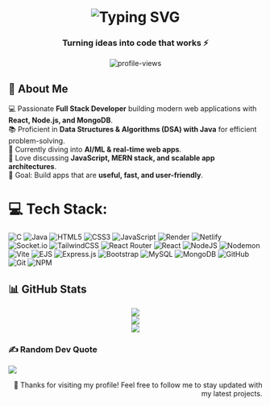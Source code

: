 <!-- Animated Typing Header -->
<h1 align="center">
  <img src="https://readme-typing-svg.herokuapp.com?font=Kaushan+Script&size=30&letterSpacing=0.1rem&pause=1000&center=true&vCenter=true&width=435&lines=Hi%2C+I'm+Prince+Vig;Full+Stack+Developer;Lifelong+Learner;CodexCrusher...." alt="Typing SVG" />
</h1>

<h3 align="center">Turning ideas into code that works ⚡</h3>

<p align="center">
  <img src="https://komarev.com/ghpvc/?username=theprincevig&label=Profile%20Views&color=0e75b6&style=flat" alt="profile-views" /> 
<!--   <a href="https://github.com/yourusername?tab=followers"><img src="https://img.shields.io/github/followers/yourusername?label=Followers&style=social" alt="followers"></a> -->
</p>

## 🚀 About Me  
💻 Passionate **Full Stack Developer** building modern web applications with **React, Node.js, and MongoDB**.  
📚 Proficient in **Data Structures & Algorithms (DSA) with Java** for efficient problem-solving.  
🌱 Currently diving into **AI/ML & real-time web apps**.  
💬 Love discussing **JavaScript, MERN stack, and scalable app architectures**.  
🎯 Goal: Build apps that are **useful, fast, and user-friendly**. 

# 💻 Tech Stack:
![C](https://img.shields.io/badge/c-%2300599C.svg?style=for-the-badge&logo=c&logoColor=white) ![Java](https://img.shields.io/badge/java-%23ED8B00.svg?style=for-the-badge&logo=openjdk&logoColor=white) ![HTML5](https://img.shields.io/badge/html5-%23E34F26.svg?style=for-the-badge&logo=html5&logoColor=white) ![CSS3](https://img.shields.io/badge/css3-%231572B6.svg?style=for-the-badge&logo=css3&logoColor=white) ![JavaScript](https://img.shields.io/badge/javascript-%23323330.svg?style=for-the-badge&logo=javascript&logoColor=%23F7DF1E) ![Render](https://img.shields.io/badge/Render-%46E3B7.svg?style=for-the-badge&logo=render&logoColor=white) ![Netlify](https://img.shields.io/badge/netlify-%23000000.svg?style=for-the-badge&logo=netlify&logoColor=#00C7B7) ![Socket.io](https://img.shields.io/badge/Socket.io-black?style=for-the-badge&logo=socket.io&badgeColor=010101) ![TailwindCSS](https://img.shields.io/badge/tailwindcss-%2338B2AC.svg?style=for-the-badge&logo=tailwind-css&logoColor=white) ![React Router](https://img.shields.io/badge/React_Router-CA4245?style=for-the-badge&logo=react-router&logoColor=white) ![React](https://img.shields.io/badge/react-%2320232a.svg?style=for-the-badge&logo=react&logoColor=%2361DAFB) ![NodeJS](https://img.shields.io/badge/node.js-6DA55F?style=for-the-badge&logo=node.js&logoColor=white) ![Nodemon](https://img.shields.io/badge/NODEMON-%23323330.svg?style=for-the-badge&logo=nodemon&logoColor=%BBDEAD) ![Vite](https://img.shields.io/badge/Vite-646CFF?logo=vite&logoColor=white) ![EJS](https://img.shields.io/badge/ejs-%23B4CA65.svg?style=for-the-badge&logo=ejs&logoColor=black) ![Express.js](https://img.shields.io/badge/express.js-%23404d59.svg?style=for-the-badge&logo=express&logoColor=%2361DAFB) ![Bootstrap](https://img.shields.io/badge/bootstrap-%238511FA.svg?style=for-the-badge&logo=bootstrap&logoColor=white) ![MySQL](https://img.shields.io/badge/mysql-4479A1.svg?style=for-the-badge&logo=mysql&logoColor=white) ![MongoDB](https://img.shields.io/badge/MongoDB-%234ea94b.svg?style=for-the-badge&logo=mongodb&logoColor=white) ![GitHub](https://img.shields.io/badge/github-%23121011.svg?style=for-the-badge&logo=github&logoColor=white) ![Git](https://img.shields.io/badge/git-%23F05033.svg?style=for-the-badge&logo=git&logoColor=white) ![NPM](https://img.shields.io/badge/NPM-%23CB3837.svg?style=for-the-badge&logo=npm&logoColor=white)

## 📊 GitHub Stats  
<p align="center">
  <img src="https://github-readme-stats.vercel.app/api?username=theprincevig&theme=transparent&hide_border=false&include_all_commits=false&count_private=false" /><br/>
  <img src="https://nirzak-streak-stats.vercel.app/?user=theprincevig&theme=transparent&hide_border=false" /><br/>
  <img src="https://github-readme-stats.vercel.app/api/top-langs/?username=theprincevig&theme=transparent&hide_border=false&include_all_commits=false&count_private=false&layout=compact" />
</p>

### ✍️ Random Dev Quote
![](https://quotes-github-readme.vercel.app/api?type=horizontal&theme=dark)

<!-- Proudly created with GPRM ( https://gprm.itsvg.in ) -->

<p align="right">
  💖 Thanks for visiting my profile! 
  Feel free to follow me to stay updated with my latest projects.  
</p>
